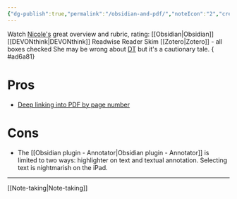 ```yaml
---
{"dg-publish":true,"permalink":"/obsidian-and-pdf/","noteIcon":"2","created":"","updated":""}
---
```


Watch [Nicole's](https://www.youtube.com/watch?v=VqOc9OsMX_s) great overview and rubric, rating:
	[[Obsidian\|Obsidian]]
	[[DEVONthink\|DEVONthink]]
	Readwise Reader
	Skim
	[[Zotero\|Zotero]] - all boxes checked
She may be wrong about [DT](https://youtube.com/clip/Ugkx4DpcLU6AHKPmvpUHNMkpp6J8w7dZl7bz) but it's a cautionary tale.
{ #ad6a81}


# Pros
- [Deep linking into PDF by page number](https://youtube.com/clip/UgkxpiKDXHRy0qFUwXxeb426abPCcmPY-jo9)
# Cons
- The [[Obsidian plugin - Annotator\|Obsidian plugin - Annotator]] is limited to two ways: highlighter on text and textual annotation. Selecting text is nightmarish on the iPad.

---
[[Note-taking\|Note-taking]]